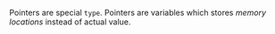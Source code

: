 Pointers are special `type`. Pointers are variables which stores *memory locations* instead of actual value.